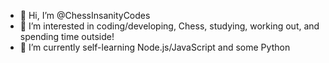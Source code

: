 - 👋 Hi, I’m @ChessInsanityCodes
- 👀 I’m interested in coding/developing, Chess, studying, working out, and spending time outside!
- 🌱 I’m currently self-learning Node.js/JavaScript and some Python

<!---
ChessInsanityCodes/ChessInsanityCodes is a ✨ special ✨ repository because its `README.md` (this file) appears on your GitHub profile.
You can click the Preview link to take a look at your changes.
--->
